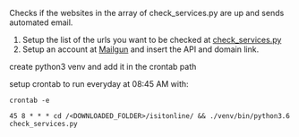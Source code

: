 Checks if the websites in the array of check_services.py are up and sends automated email.

1. Setup the list of the urls you want to be checked at [check_services.py](check_services.py)
2. Setup an account at [Mailgun](https://mailgun.com) and insert the API and domain link.

create python3 venv and add it in the crontab path

setup crontab to run everyday at 08:45 AM with:
```
crontab -e

45 8 * * * cd /<DOWNLOADED_FOLDER>/isitonline/ && ./venv/bin/python3.6 check_services.py 

```
